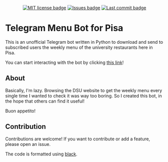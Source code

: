 <p align="center">
<a href="https://github.com/AlessandroZanatta/UniPiMenuBot/blob/master/LICENSE"><img src="https://img.shields.io/github/license/AlessandroZanatta/UniPiMenuBot?style=for-the-badge" alt="MIT license badge"></a>
<a href="https://github.com/AlessandroZanatta/UniPiMenuBot/issues"><img src="https://img.shields.io/github/issues/AlessandroZanatta/UniPiMenuBot?style=for-the-badge" alt="Issues badge"></a>
<a href="https://github.com/AlessandroZanatta/UniPiMenuBot/commits/master"><img src="https://img.shields.io/github/last-commit/AlessandroZanatta/UniPiMenuBot?style=for-the-badge" alt="Last commit badge"></a>
</p>

# Telegram Menu Bot for Pisa
This is an unofficial Telegram bot written in Python to download and send to subscribed users the weekly menu of the university restaurants here in Pisa.

You can start interacting with the bot by clicking [this link](https://t.me/UniPiMenuBot)!

## About
Basically, I'm lazy. Browsing the DSU website to get the weekly menu every single time I wanted to check it was way too boring.
So I created this bot, in the hope that others can find it useful!

Buon appetito!

## Contribution
Contributions are welcome!
If you want to contribute or add a feature, please open an issue.

The code is formatted using [black](https://github.com/psf/black).
